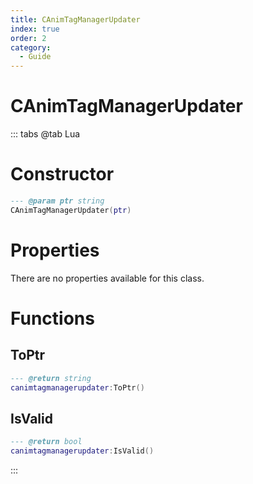```yaml
---
title: CAnimTagManagerUpdater
index: true
order: 2
category:
  - Guide
---
```


# CAnimTagManagerUpdater

::: tabs
@tab Lua
# Constructor
```lua
--- @param ptr string
CAnimTagManagerUpdater(ptr)
```
# Properties
There are no properties available for this class.
# Functions
## ToPtr
```lua
--- @return string
canimtagmanagerupdater:ToPtr()
```
## IsValid
```lua
--- @return bool
canimtagmanagerupdater:IsValid()
```

:::